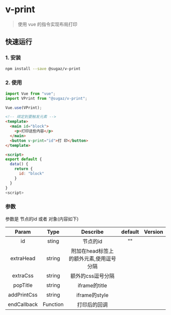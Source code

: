 # v-print

> 使用 vue 的指令实现布局打印

## 快速运行

### 1. 安装

```bash
npm install --save @sugaz/v-print
```

### 2. 使用

```js
import Vue from "vue";
import VPrint from "@sugaz/v-print";

Vue.use(VPrint);
```

```html
<!-- 绑定到要触发元素 -->
<template>
  <main id="block">
    <p>打印这些内容</p>
  </main>
  <button v-print="id">打 印</button>
</template>

<script>
export default {
  data() {
    return {
      id: "block"
    }
  }
}
<script>
```

### 参数
参数是 节点的id 或者 对象(内容如下)

| Param | Type | Describe | default | Version |
| :------: | :------: | :------: | :------: | :-----: |
| id | sting | 节点的id | "" | | |
| extraHead | string | 附加在head标签上的额外元素,使用逗号分隔 | | |
| extraCss | string | 额外的css逗号分隔 | | |
| popTitle | string | iframe的title | | |
| addPrintCss | string | iframe的style | |
| endCallback | Function | 打印后的回调 | |